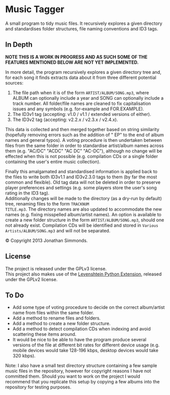 Music Tagger
============

A small program to tidy music files. It recursively explores a given directory and standardises 
folder structures, file naming conventions and ID3 tags.


In Depth
--------
**NOTE THIS IS A WORK IN PROGRESS AND AS SUCH SOME OF THE FEATURES MENTIONED BELOW ARE NOT YET 
IMPLEMENTED.**

In more detail, the program recursively explores a given directory tree and, for each song it finds 
extracts data about it from three different potential sources:

1. The file path when it is of the form <code>ARTIST/ALBUM/SONG.mp3</code>, where ALBUM can optionally include 
   a year and SONG can optionally include a track number. All folder/file names are cleaned to fix 
   capitalisation issues and any symbols (e.g. for-example and FOR.EXAMPLE).
2. The ID3v1 tag (accepting: v1.0 / v1.1 / extended versions of either).
3. The ID3v2 tag (accepting: v2.2.x / v2.3.x / v2.4.x).

This data is collected and then merged together based on string similarity (hopefully removing 
errors such as the addition of " EP" to the end of album names and general typos). A voting 
procedure is then undertaken between files from the same folder in order to standardise artist/album 
names across them (e.g. "AC/DC" "ACDC" "AC DC" "AC-DC"), although no change will be effected when 
this is not possible (e.g. compilation CDs or a single folder containing the user's entire music 
collection).

Finally this amalgamated and standardised information is applied back to the files to write both 
ID3v1.1 and ID3v2.3.0 tags to them (by far the most common and flexible). Old tag data will not be 
deleted in order to preserve player preferences and settings (e.g. some players store the user's 
song rating in the ID3 tag).  
Additionally changes will be made to the directory (as a dry-run by default) tree, renaming files to
the form <code>TRACKNUM TITLE.mp3</code>. The directory names are also updated to accommodate the new names 
(e.g. fixing misspelled album/artist names). An option is available to create a new folder structure
in the form <code>ARTIST/ALBUM/SONG.mp3</code>, should one not already exist. Compilation CDs will be 
identified and stored in <code>Various Artists/ALBUM/SONG.mp3</code> and will not be separated.

&copy; Copyright 2013 Jonathan Simmonds.


License
-------
The project is released under the GPLv3 license.  
This project also makes use of the [Levenshtein Python Extension], released under the GPLv2 license.

[Levenshtein Python Extension]: http://code.google.com/p/pylevenshtein/ "Levenshtein Python Extensions at Google Code"


To Do
-----
- Add some type of voting procedure to decide on the correct album/artist name from files within the
  same folder.
- Add a method to rename files and folders.
- Add a method to create a new folder structure.
- Add a method to detect compilation CDs when indexing and avoid scattering these items around.
- It would be nice to be able to have the program produce several versions of the file at different 
bit rates for different device usage (e.g. mobile devices would take 128-196 kbps, desktop devices 
would take 320 kbps).

Note: I also have a small test directory structure containing a few sample music files in the 
repository, however for copyright reasons I have not committed them. Should you want to work on the 
project I would recommend that you replicate this setup by copying a few albums into the repository 
for testing purposes.
